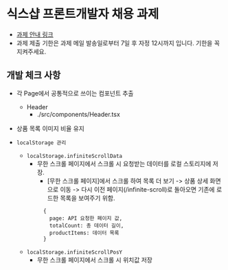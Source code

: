 # 식스샵 프론트개발자 채용 과제

- [과제 안내 링크](https://www.notion.so/sixshop/af7f8a9586b648e6ba92a8c24ff0ef66)
- 과제 제출 기한은 과제 메일 발송일로부터 7일 후 자정 12시까지 입니다. 기한을 꼭 지켜주세요.

## 개발 체크 사항

- 각 Page에서 공통적으로 쓰이는 컴포넌트 추출

  - Header
    - ./src/components/Header.tsx

- 상품 목록 이미지 비율 유지
- `localStorage 관리`
  - `localStorage.infiniteScrollData`
    - 무한 스크롤 페이지에서 스크롤 시 요청받는 데이터를 로컬 스토리지에 저장.
      - [무한 스크롤 페이지]에서 스크롤 하여 목록 더 보기 -> 상품 상세 화면으로 이동 -> 다시 이전 페이지(/infinite-scroll)로 돌아오면 기존에 로드한 목록을 보여주기 위함.
      ```
        {
          page: API 요청한 페이지 값,
          totalCount: 총 데이터 길이,
          productItems: 데이터 목록
        }
      ```
  - `localStorage.infiniteScrollPosY`
    - 무한 스크롤 페이지에서 스크롤 시 위치값 저장
